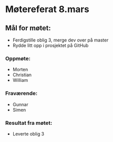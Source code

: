 # Møtereferat 8.mars
## Mål for møtet:
- Ferdigstille oblig 3, merge dev over på master
- Rydde litt opp i prosjektet på GitHub

### Oppmøte:
- Morten
- Christian
- William

### Fraværende:
- Gunnar
- Simen

### Resultat fra møtet:
- Leverte oblig 3
